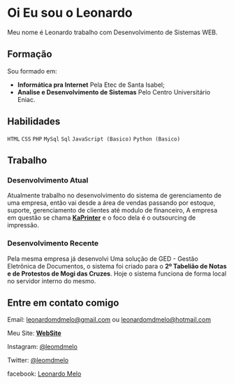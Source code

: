 # Oi Eu sou o Leonardo 

Meu nome é Leonardo trabalho com Desenvolvimento de Sistemas WEB.

## Formação
Sou formado em:
- **Informática pra Internet** Pela Etec de Santa Isabel;
- **Analise e Desenvolvimento de Sistemas** Pelo Centro Universitário Eniac.

## Habilidades

``` HTML ``` ``` CSS ``` ``` PHP ``` ``` MySql ``` ``` Sql ``` ``` JavaScript (Basico) ``` ``` Python (Basico) ```

## Trabalho
### Desenvolvimento Atual
Atualmente trabalho no desenvolvimento do sistema de gerenciamento de uma empresa, então vai desde a área de vendas passando por estoque, suporte, gerenciamento de clientes até modulo de financeiro, A empresa em questão se chama **[KaPrinter](https://www.kaprinter.com.br/)** e o foco dela é o outsourcing de impressão.

### Desenvolvimento Recente
Pela mesma empresa já desenvolvi Uma solução de GED - Gestão Eletrônica de Documentos, o sistema foi criado para o **2º Tabelião de Notas e de Protestos de Mogi das Cruzes**. Hoje o sistema funciona de forma local no servidor interno do mesmo.

## Entre em contato comigo
Email: leonardomdmelo@gmail.com ou leonardomdmelo@hotmail.com

Meu Site: **[WebSite](https://leomelo.netlify.app/)**

Instagram: [@leomdmelo](https://www.instagram.com/leomdmelo/)

Twitter: [@leomdmelo](https://twitter.com/leomdmelo)

facebook: [Leonardo Melo](https://www.facebook.com/leonardomdmelo)
